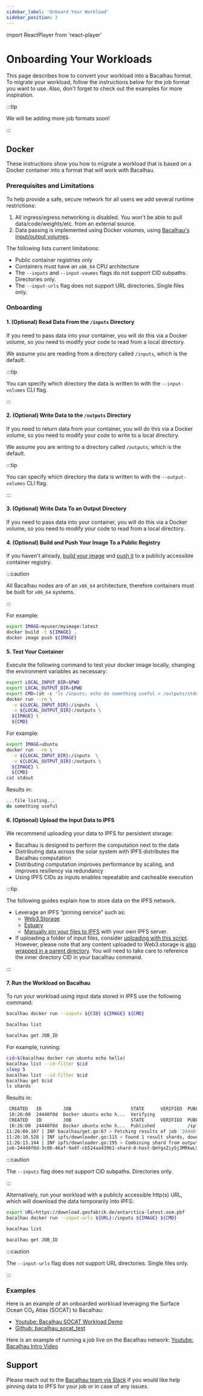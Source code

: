```yaml
---
sidebar_label: 'Onboard Your Workload'
sidebar_position: 2
---
```

import ReactPlayer from 'react-player'

# Onboarding Your Workloads

This page describes how to convert your workload into a Bacalhau format. To migrate your workload, follow the instructions below for the job format you want to use. Also, don't forget to check out the examples for more inspiration.

:::tip

We will be adding more job formats soon!

:::

## Docker

These instructions show you how to migrate a workload that is based on a Docker container into a format that will work with Bacalhau.

### Prerequisites and Limitations

To help provide a safe, secure network for all users we add several runtime restrictions:

1. All ingress/egress networking is disabled. You won't be able to pull data/code/weights/etc. from an external source.
2. Data passing is implemented using Docker volumes, using [Bacalhau's input/output volumes](../about-bacalhau/architecture.md#input--output-volumes).

The following lists current limitations:

* Public container registries only
* Containers must have an `x86_64` CPU architecture
* The `--inputs` and `--input-voumes` flags do not support CID subpaths. Directories only.
* The `--input-urls` flag does not support URL directories. Single files only.

### Onboarding

#### 1. (Optional) Read Data From the `/inputs` Directory

If you need to pass data into your container, you will do this via a Docker volume, so you need to modify your code to read from a local directory.

We assume you are reading from a directory called `/inputs`, which is the default.

:::tip

You can specify which directory the data is written to with the `--input-volumes` CLI flag.

:::

#### 2. (Optional) Write Data to the `/outputs` Directory

If you need to return data from your container, you will do this via a Docker volume, so you need to modify your code to write to a local directory.

We assume you are writing to a directory called `/outputs`, which is the default.

:::tip

You can specify which directory the data is written to with the `--output-volumes` CLI flag.

:::

#### 3. (Optional) Write Data To an Output Directory

If you need to pass data into your container, you will do this via a Docker volume, so you need to modify your code to read from a local directory.

#### 4. (Optional) Build and Push Your Image To a Public Registry

If you haven't already, [build your image](https://docs.docker.com/engine/reference/commandline/build/) and [push it](https://docs.docker.com/engine/reference/commandline/push/) to a publicly accessible container registry.

:::caution

All Bacalhau nodes are of an `x86_64` architecture, therefore containers must be built for `x86_64` systems.

:::

For example:

```bash
export IMAGE=myuser/myimage:latest
docker build -t ${IMAGE} .
docker image push ${IMAGE}
```

#### 5. Test Your Container

Execute the following command to test your docker image locally, changing the environment variables as necessary:

```bash
export LOCAL_INPUT_DIR=$PWD
export LOCAL_OUTPUT_DIR=$PWD
export CMD=(sh -c 'ls /inputs; echo do something useful > /outputs/stdout')
docker run --rm \
  -v ${LOCAL_INPUT_DIR}:/inputs  \
  -v ${LOCAL_OUTPUT_DIR}:/outputs \
  ${IMAGE} \
  ${CMD}
```

For example:

```bash
export IMAGE=ubuntu
docker run --rm \
  -v ${LOCAL_INPUT_DIR}:/inputs  \
  -v ${LOCAL_OUTPUT_DIR}:/outputs \
  ${IMAGE} \
  ${CMD}
cat stdout
```

Results in:

```bash
...file listing...
do something useful
```

#### 6. (Optional) Upload the Input Data to IPFS

We recommend uploading your data to IPFS for persistent storage:

* Bacalhau is designed to perform the computation next to the data
* Distributing data across the solar system with IPFS distributes the Bacalhau computation
* Distributing computation improves performance by scaling, and improves resiliency via redundancy
* Using IPFS CIDs as inputs enables repeatable and cacheable execution

:::tip

The following guides explain how to store data on the IPFS network.

- Leverage an IPFS “pinning service” such as:
  - [Web3.Storage](https://web3.storage/account/)
  - [Estuary](https://estuary.tech/sign-in)
  - [Manually pin your files to IPFS](https://docs.ipfs.io/how-to/pin-files/) with your own IPFS server.
- If uploading a folder of input files, consider [uploading with this script](https://web3.storage/docs/#create-the-upload-script). However, please note that any content uploaded to Web3.storage is [also wrapped in a parent directory](https://web3.storage/docs/how-tos/store/#directory-wrapping). You will need to take care to reference the inner directory CID in your bacalhau command.

:::

#### 7. Run the Workload on Bacalhau

To run your workload using input data stored in IPFS use the following command:

```bash
bacalhau docker run --inputs ${CID} ${IMAGE} ${CMD}

bacalhau list 

bacalhau get JOB_ID
```

For example, running:

```bash
cid=$(bacalhau docker run ubuntu echo hello)
bacalhau list --id-filter $cid
sleep 5
bacalhau list --id-filter $cid
bacalhau get $cid
ls shards
```

Results in:

```bash
 CREATED   ID        JOB                      STATE      VERIFIED  PUBLISHED 
 10:26:00  24440f0d  Docker ubuntu echo h...  Verifying                      
 CREATED   ID        JOB                      STATE      VERIFIED  PUBLISHED               
 10:26:00  24440f0d  Docker ubuntu echo h...  Published            /ipfs/bafybeiflj3kha... 
11:26:09.107 | INF bacalhau/get.go:67 > Fetching results of job '24440f0d-3c06-46af-9adf-cb524aa43961'...
11:26:10.528 | INF ipfs/downloader.go:115 > Found 1 result shards, downloading to temporary folder.
11:26:13.144 | INF ipfs/downloader.go:195 > Combining shard from output volume 'outputs' to final location: '/Users/phil/source/filecoin-project/docs.bacalhau.org'
job-24440f0d-3c06-46af-9adf-cb524aa43961-shard-0-host-QmYgxZiySj3MRkwLSL4X2MF5F9f2PMhAE3LV49XkfNL1o3
```

:::caution

The `--inputs` flag does not support CID subpaths. Directories only.

:::

Alternatively, run your workload with a publicly accessible http(s) URL, which will download the data temporarily into IPFS:

```bash
export URL=https://download.geofabrik.de/antarctica-latest.osm.pbf
bacalhau docker run --input-urls ${URL}:/inputs ${IMAGE} ${CMD}

bacalhau list 

bacalhau get JOB_ID
```

:::caution

The `--input-urls` flag does not support URL directories. Single files only.

:::

### Examples

Here is an example of an onboarded workload leveraging the Surface Ocean CO₂ Atlas (SOCAT) to Bacalhau:
- [Youtube: Bacalhau SOCAT Workload Demo](https://www.youtube.com/watch?v=t2AHD8yJhLY)
- [Github: bacalhau_socat_test](https://github.com/wesfloyd/bacalhau_socat_test)

<!-- <ReactPlayer playing controls url='https://www.youtube.com/watch?v=t2AHD8yJhLY' playing='false'/> -->

Here is an example of running a job live on the Bacalhau network: [Youtube: Bacalhau Intro Video](https://www.youtube.com/watch?v=wkOh05J5qgA)

## Support

Please reach out to the [Bacalhau team via Slack](https://filecoinproject.slack.com/archives/C02RLM3JHUY) if you would like help pinning data to IPFS for your job or in case of any issues.
